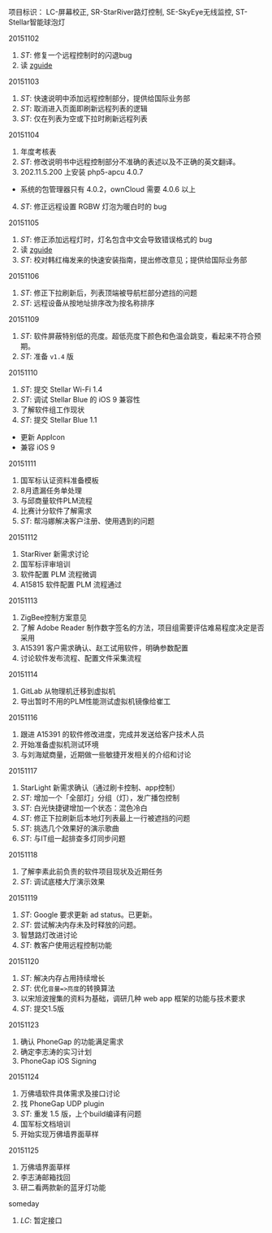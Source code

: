 项目标识： LC-屏幕校正, SR-StarRiver路灯控制, SE-SkyEye无线监控, ST-Stellar智能球泡灯

20151102

1. *ST*: 修复一个远程控制时的闪退bug
2. 读 [zguide](zguide.zeromq.org)

20151103

1. *ST*: 快速说明中添加远程控制部分，提供给国际业务部
2. *ST*: 取消进入页面即刷新远程列表的逻辑
3. *ST*: 仅在列表为空或下拉时刷新远程列表

20151104

1. 年度考核表
2. *ST*: 修改说明书中远程控制部分不准确的表述以及不正确的英文翻译。
3. 202.11.5.200 上安装 php5-apcu 4.0.7
  - 系统的包管理器只有 4.0.2，ownCloud 需要 4.0.6 以上
4. *ST*: 修正远程设置 RGBW 灯泡为暖白时的 bug

20151105

1. *ST*: 修正添加远程灯时，灯名包含中文会导致错误格式的 bug
2. 读 [zguide](zguide.zeromq.org) 
3. *ST*: 校对韩红梅发来的快速安装指南，提出修改意见；提供给国际业务部

20151106

1. *ST*: 修正下拉刷新后，列表顶端被导航栏部分遮挡的问题
2. *ST*: 远程设备从按地址排序改为按名称排序

20151109

1. *ST*: 软件屏蔽特别低的亮度。超低亮度下颜色和色温会跳变，看起来不符合预期。
2. *ST*: 准备 `v1.4` 版

20151110

1. *ST*: 提交 Stellar Wi-Fi 1.4
2. *ST*: 调试 Stellar Blue 的 iOS 9 兼容性
3. 了解软件组工作现状
4. *ST*: 提交 Stellar Blue 1.1
  - 更新 AppIcon
  - 兼容 iOS 9

20151111

1. 国军标认证资料准备模板
2. 8月遗漏任务单处理
3. 与邱商量软件PLM流程
4. 比赛计分软件了解需求
5. *ST*: 帮冯娜解决客户注册、使用遇到的问题

20151112

1. StarRiver 新需求讨论
2. 国军标评审培训
3. 软件配置 PLM 流程微调
4. A15815 软件配置 PLM 流程通过

20151113

1. ZigBee控制方案意见
2. 了解 Adobe Reader 制作数字签名的方法，项目组需要评估难易程度决定是否采用
3. A15391 客户需求确认、赵工试用软件，明确参数配置
4. 讨论软件发布流程、配置文件采集流程

20151114

1. GitLab 从物理机迁移到虚拟机
2. 导出暂时不用的PLM性能测试虚拟机镜像给崔工

20151116

1. 跟进 A15391 的软件修改进度，完成并发送给客户技术人员
2. 开始准备虚拟机测试环境
3. 与刘海斌商量，近期做一些敏捷开发相关的介绍和讨论

20151117

1. StarLight 新需求确认（通过刷卡控制、app控制）
2. *ST*: 增加一个「全部灯」分组（灯），发广播包控制
3. *ST*: 白光快捷键增加一个状态：混色冷白
4. *ST*: 修正下拉刷新后本地灯列表最上一行被遮挡的问题
5. *ST*: 挑选几个效果好的演示歌曲
6. *ST*: 与IT组一起排查多灯同步问题

20151118

1. 了解李素此前负责的软件项目现状及近期任务
2. *ST*: 调试底楼大厅演示效果

20151119

1. *ST*: Google 要求更新 ad status。已更新。
2. *ST*: 尝试解决内存未及时释放的问题。
3. 智慧路灯改进讨论
4. *ST*: 教客户使用远程控制功能

20151120

1. *ST*: 解决内存占用持续增长
2. *ST*: 优化`音量=>亮度`的转换算法
3. 以宋旭波搜集的资料为基础，调研几种 web app 框架的功能与技术要求
4. *ST*: 提交1.5版

20151123

1. 确认 PhoneGap 的功能满足需求
2. 确定李志涛的实习计划
3. PhoneGap iOS Signing

20151124

1. 万佛墙软件具体需求及接口讨论
2. 找 PhoneGap UDP plugin
3. *ST*: 重发 1.5 版，上个build编译有问题
4. 国军标文档培训
5. 开始实现万佛墙界面草样

20151125

1. 万佛墙界面草样
2. 李志涛邮箱找回
3. 研二看两款新的蓝牙灯功能

someday

1. *LC*: 暂定接口

[//]: # (comment)

